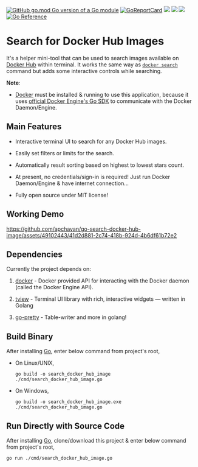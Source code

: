 
[![GitHub go.mod Go version of a Go module](https://img.shields.io/github/go-mod/go-version/gomods/athens.svg)](https://github.com/gomods/athens) [![GoReportCard](https://goreportcard.com/badge/github.com/apchavan/go-search-docker-hub-image)](https://goreportcard.com/report/github.com/apchavan/go-search-docker-hub-image) ![](https://img.shields.io/badge/OS-Linux-orange) ![](https://img.shields.io/badge/OS-macOS-black) ![](https://img.shields.io/badge/OS-Windows-blue) [![Go Reference](https://pkg.go.dev/badge/github.com/apchavan/go-search-docker-hub-image.svg)](https://pkg.go.dev/github.com/apchavan/go-search-docker-hub-image)

# Search for Docker Hub Images

It's a helper mini-tool that can be used to search images available on [Docker Hub](https://hub.docker.com/) within terminal. It works the same way as [`docker search`](https://docs.docker.com/engine/reference/commandline/search/) command but adds some interactive controls while searching.

**Note**:

- [Docker](https://www.docker.com/) must be installed & running to use this application, because it uses [official Docker Engine's Go SDK](https://docs.docker.com/engine/api/sdk/) to communicate with the Docker Daemon/Engine.

## Main Features

- Interactive terminal UI to search for any Docker Hub images.

- Easily set filters or limits for the search.

- Automatically result sorting based on highest to lowest stars count.

- At present, no credentials/sign-in is required! Just run Docker Daemon/Engine & have internet connection...

- Fully open source under MIT license!

## Working Demo

https://github.com/apchavan/go-search-docker-hub-image/assets/49102443/41d2d881-2c74-418b-924d-4b6df61b72e2

## Dependencies

Currently the project depends on:

1. [docker](https://docs.docker.com/engine/api/sdk/) - Docker provided API for interacting with the Docker daemon (called the Docker Engine API).

2. [tview](https://github.com/rivo/tview) - Terminal UI library with rich, interactive widgets — written in Golang

3. [go-pretty](https://github.com/jedib0t/go-pretty) - Table-writer and more in golang!

## Build Binary

After installing [Go](https://go.dev), enter below command from project's root,

- On Linux/UNIX,

    `go build -o search_docker_hub_image ./cmd/search_docker_hub_image.go`

- On Windows,

    `go build -o search_docker_hub_image.exe ./cmd/search_docker_hub_image.go`

## Run Directly with Source Code

After installing [Go](https://go.dev), clone/download this project & enter below command from project's root,

`go run ./cmd/search_docker_hub_image.go`
